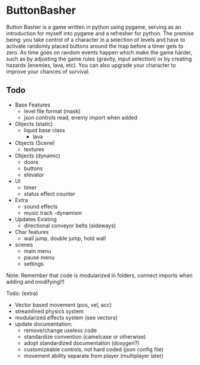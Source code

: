 # ButtonBasher
Button Basher is a game written in python using pygame, serving as an introduction for
myself into pygame and a refresher for python. The premise being: you take control of
a character in a selection of levels and have to activate randomly placed buttons around 
the map before a timer gets to zero. As time goes on random events happen which make the 
game harder, such as by adjusting the game rules (gravity, input selection) or by creating
hazards (enemies, lava, etc). You can also upgrade your character to improve your chances
of survival.

## Todo
- Base Features
    - level file format (mask)
    - json controls read, enemy import when added
- Objects (static)
    - liquid base class
        - lava
- Objects (Scene)
    - textures
- Objects (dynamic)
    - doors
    - buttons
    - elevator
- UI
    - timer
    - status effect counter
- Extra
    - sound effects
    - music track
        -dynamism
- Updates Existing
    - directional conveyor belts (sideways)
- Char features
    - wall jump, double jump, hold wall
- scenes
    - main menu
    - pause menu
    - settings

Note: Remember that code is modularized in folders, connect imports when adding and modifying!!!

Todo: (extra)
- Vector based movement (pos, vel, acc)
- streamlined physics system 
- modularized effects system (see vectors)
- update documentation:
    - remove/change useless code
    - standardize convention (camelcase or otherwise)
    - adopt standardized documentation (doxygen?)
    - customizeable controls, not hard coded (json config file)
    - movement ability separate from player (multiplayer later)